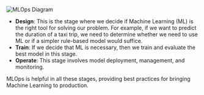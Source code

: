 ![MLOps Diagram](https://showme.redstarplugin.com/s/68KNMkBW)

- **Design**: This is the stage where we decide if Machine Learning (ML) is the right tool for solving our problem. For example, if we want to predict the duration of a taxi trip, we need to determine whether we need to use ML or if a simpler rule-based model would suffice.
- **Train**: If we decide that ML is necessary, then we train and evaluate the best model in this stage.
- **Operate**: This stage involves model deployment, management, and monitoring.

MLOps is helpful in all these stages, providing best practices for bringing Machine Learning to production.
